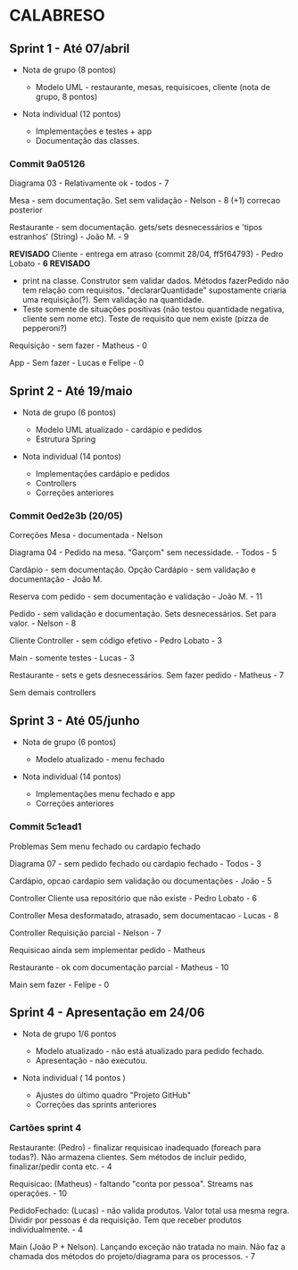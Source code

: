 # CALABRESO

## Sprint 1 - Até 07/abril
  - Nota de grupo (8 pontos)
    - Modelo UML - restaurante, mesas, requisicoes, cliente (nota de grupo, 8 pontos)
	
  - Nota individual (12 pontos)
    - Implementações e testes + app
    - Documentação das classes.
 
### Commit 9a05126
Diagrama 03 - Relativamente ok - todos - 7

Mesa - sem documentação. Set sem validação - Nelson - 8 (+1) correcao posterior

Restaurante - sem documentação. gets/sets desnecessários e 'tipos estranhos' (String) - João M. - 9

**REVISADO** Cliente - entrega em atraso (commit 28/04, ff5f64793) - Pedro Lobato - **6 REVISADO**
  - print na classe. Construtor sem validar dados. Métodos fazerPedido não tem relação com requisitos. "declararQuantidade" supostamente criaria uma requisição(?). Sem validação na quantidade.
  - Teste somente de situações positivas (não testou quantidade negativa, cliente sem nome etc). Teste de requisito que nem existe (pizza de pepperoni?)

Requisição - sem fazer - Matheus  - 0

App - Sem fazer - Lucas e Felipe - 0 
	
## Sprint 2 - Até 19/maio
  - Nota de grupo (6 pontos)
    - Modelo UML atualizado - cardápio e pedidos
	- Estrutura Spring
  
  - Nota individual (14 pontos)	
    - Implementações cardápio e pedidos
    - Controllers
    - Correções anteriores
	
### Commit 0ed2e3b (20/05)
Correções
	Mesa - documentada - Nelson
	
Diagrama 04 - Pedido na mesa. "Garçom" sem necessidade. - Todos - 5

Cardápio - sem documentação. Opção Cardápio - sem validação e documentação - João M.

Reserva com pedido - sem documentação e validação - João M.  - 11

Pedido - sem validação e documentação. Sets desnecessários. Set para valor. - Nelson - 8

Cliente Controller - sem código efetivo - Pedro Lobato - 3

Main - somente testes - Lucas - 3

Restaurante - sets e gets desnecessários. Sem fazer pedido - Matheus - 7

Sem demais controllers   
	
## Sprint 3 - Até 05/junho
  - Nota de grupo (6 pontos)
    - Modelo atualizado - menu fechado
  
  - Nota individual (14 pontos)	
    - Implementações menu fechado e app
    - Correções anteriores
	
### Commit 5c1ead1
Problemas
	Sem menu fechado ou cardapio fechado 

Diagrama 07 - sem pedido fechado ou cardapio fechado - Todos - 3

Cardápio, opcao cardapio sem validação ou documentações - João - 5

Controller Cliente usa repositório que não existe - Pedro Lobato - 6

Controller Mesa desformatado, atrasado, sem documentacao - Lucas - 8

Controller Requisição parcial - Nelson - 7

Requisicao ainda sem implementar pedido - Matheus 

Restaurante - ok com documentação parcial - Matheus - 10

Main sem fazer - Felipe - 0 
	
## Sprint 4 - Apresentação em 24/06
  - Nota de grupo 1/6 pontos
	- Modelo atualizado - não está atualizado para pedido fechado.
	- Apresentação - não executou. 
	
  - Nota individual ( 14 pontos ) 
    - Ajustes do último quadro "Projeto GitHub"
	- Correções das sprints anteriores
	
### Cartões sprint 4

Restaurante: (Pedro) - finalizar requisicao inadequado (foreach para todas?). Não armazena clientes. Sem métodos de incluir pedido, finalizar/pedir conta etc. - 4

Requisicao: (Matheus) - faltando "conta por pessoa". Streams nas operações. - 10

PedidoFechado: (Lucas) - não valida produtos. Valor total usa mesma regra. Dividir por pessoas é da requisição. Tem que receber produtos individualmente. - 4

Main (João P + Nelson). Lançando exceção não tratada no main. Não faz a chamada dos métodos do projeto/diagrama para os processos. - 7 